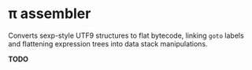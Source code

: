 # π assembler
Converts sexp-style UTF9 structures to flat bytecode, linking `goto` labels and flattening expression trees into data stack manipulations.

**TODO**
